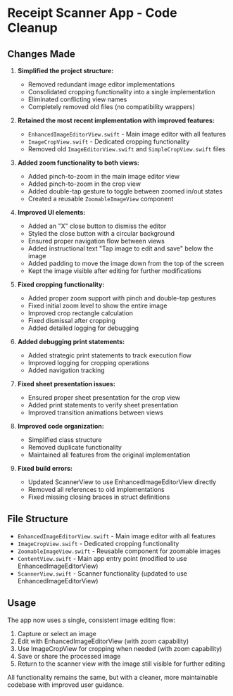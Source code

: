 # Receipt Scanner App - Code Cleanup

## Changes Made

1. **Simplified the project structure:**
   - Removed redundant image editor implementations
   - Consolidated cropping functionality into a single implementation
   - Eliminated conflicting view names
   - Completely removed old files (no compatibility wrappers)

2. **Retained the most recent implementation with improved features:**
   - `EnhancedImageEditorView.swift` - Main image editor with all features
   - `ImageCropView.swift` - Dedicated cropping functionality
   - Removed old `ImageEditorView.swift` and `SimpleCropView.swift` files

3. **Added zoom functionality to both views:**
   - Added pinch-to-zoom in the main image editor view
   - Added pinch-to-zoom in the crop view
   - Added double-tap gesture to toggle between zoomed in/out states
   - Created a reusable `ZoomableImageView` component

4. **Improved UI elements:**
   - Added an "X" close button to dismiss the editor
   - Styled the close button with a circular background
   - Ensured proper navigation flow between views
   - Added instructional text "Tap image to edit and save" below the image
   - Added padding to move the image down from the top of the screen
   - Kept the image visible after editing for further modifications

5. **Fixed cropping functionality:**
   - Added proper zoom support with pinch and double-tap gestures
   - Fixed initial zoom level to show the entire image
   - Improved crop rectangle calculation
   - Fixed dismissal after cropping
   - Added detailed logging for debugging

6. **Added debugging print statements:**
   - Added strategic print statements to track execution flow
   - Improved logging for cropping operations
   - Added navigation tracking

7. **Fixed sheet presentation issues:**
   - Ensured proper sheet presentation for the crop view
   - Added print statements to verify sheet presentation
   - Improved transition animations between views

8. **Improved code organization:**
   - Simplified class structure
   - Removed duplicate functionality
   - Maintained all features from the original implementation

9. **Fixed build errors:**
   - Updated ScannerView to use EnhancedImageEditorView directly
   - Removed all references to old implementations
   - Fixed missing closing braces in struct definitions

## File Structure

- `EnhancedImageEditorView.swift` - Main image editor with all features
- `ImageCropView.swift` - Dedicated cropping functionality
- `ZoomableImageView.swift` - Reusable component for zoomable images
- `ContentView.swift` - Main app entry point (modified to use EnhancedImageEditorView)
- `ScannerView.swift` - Scanner functionality (updated to use EnhancedImageEditorView)

## Usage

The app now uses a single, consistent image editing flow:

1. Capture or select an image
2. Edit with EnhancedImageEditorView (with zoom capability)
3. Use ImageCropView for cropping when needed (with zoom capability)
4. Save or share the processed image
5. Return to the scanner view with the image still visible for further editing

All functionality remains the same, but with a cleaner, more maintainable codebase with improved user guidance.
